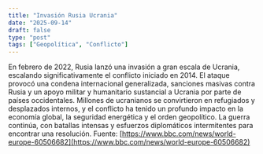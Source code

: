```yaml
---
title: "Invasión Rusia Ucrania"
date: "2025-09-14"
draft: false
type: "post"
tags: ["Geopolítica", "Conflicto"]
---
```


En febrero de 2022, Rusia lanzó una invasión a gran escala de Ucrania, escalando significativamente el conflicto iniciado en 2014. El ataque provocó una condena internacional generalizada, sanciones masivas contra Rusia y un apoyo militar y humanitario sustancial a Ucrania por parte de países occidentales. Millones de ucranianos se convirtieron en refugiados y desplazados internos, y el conflicto ha tenido un profundo impacto en la economía global, la seguridad energética y el orden geopolítico. La guerra continúa, con batallas intensas y esfuerzos diplomáticos intermitentes para encontrar una resolución.
Fuente: [https://www.bbc.com/news/world-europe-60506682](https://www.bbc.com/news/world-europe-60506682)

